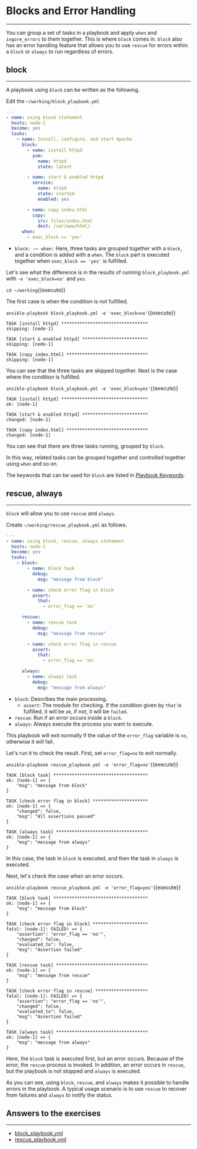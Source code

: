 # Blocks and Error Handling
---
You can group a set of tasks in a playbook and apply `when` and `ingore_errors` to them together. This is where `block` comes in. `block` also has an error handling feature that allows you to use `rescue` for errors within a `block` or `always` to run regardless of errors.

## block
---
A playbook using `block` can be written as the following.

Edit the `~/working/block_playbook.yml`
```yaml
---
- name: using block statement
  hosts: node-1
  become: yes
  tasks:
    - name: Install, configure, and start Apache
      block:
        - name: install httpd
          yum:
            name: httpd
            state: latest

        - name: start & enabled httpd
          service:
            name: httpd
            state: started
            enabled: yes

        - name: copy index.html
          copy:
            src: files/index.html
            dest: /var/www/html/
      when:
        - exec_block == 'yes'
```

- `block: ~~ when:` Here, three tasks are grouped together with a `block`, and a condition is added with a `when`. The `block` part is executed together when `exec_block == 'yes'` is fulfilled.

Let's see what the difference is in the results of running `block_playbook.yml` with `-e 'exec_block=no'` and `yes`.

`cd ~/working`{{execute}}

The first case is when the condition is not fulfilled.

`ansible-playbook block_playbook.yml -e 'exec_block=no'`{{execute}}

```text
TASK [install httpd] *********************************
skipping: [node-1]

TASK [start & enabled httpd] *************************
skipping: [node-1]

TASK [copy index.html] *******************************
skipping: [node-1]
```

You can see that the three tasks are skipped together. Next is the case where the condition is fulfilled.

`ansible-playbook block_playbook.yml -e 'exec_block=yes'`{{execute}}

```text
TASK [install httpd] *********************************
ok: [node-1]

TASK [start & enabled httpd] *************************
changed: [node-1]

TASK [copy index.html] *******************************
changed: [node-1]
```

You can see that there are three tasks running, grouped by `block`.

In this way, related tasks can be grouped together and controlled together using `when` and so on.

The keywords that can be used for `block` are listed in [Playbook Keywords](https://docs.ansible.com/ansible/latest/reference_appendices/playbooks_keywords.html#block).


## rescue, always
---
`block` will allow you to use `rescue` and `always`.

Create `~/working/rescue_playbook.yml` as follows.

```yaml
---
- name: using block, rescue, always statement
  hosts: node-1
  become: yes
  tasks:
    - block:
        - name: block task
          debug:
            msg: "message from block"

        - name: check error flag in block
          assert:
            that:
              - error_flag == 'no'

      rescue:
        - name: rescue task
          debug:
            msg: "message from rescue"

        - name: check error flag in rescue
          assert:
            that:
              - error_flag == 'no'

      always:
        - name: always task
          debug:
            msg: "message from always"
```

- `block`: Describes the main processing.
  - `assert`: The module for checking. If the condition given by `that` is fulfilled, it will be `ok`, if not, it will be `failed`.
- `rescue`: Run if an error occurs inside a `block`.
- `always`: Always execute the process you want to execute.

This playbook will exit normally if the value of the `error_flag` variable is `no`, otherwise it will fail.

Let's run it to check the result. First, set `error_flag=no` to exit normally.

`ansible-playbook rescue_playbook.yml -e 'error_flag=no'`{{execute}}

```text
TASK [block task] ************************************
ok: [node-1] => {
    "msg": "message from block"
}

TASK [check error flag in block] *********************
ok: [node-1] => {
    "changed": false,
    "msg": "All assertions passed"
}

TASK [always task] ***********************************
ok: [node-1] => {
    "msg": "message from always"
}
```

In this case, the task in `block` is executed, and then the task in `always` is executed.

Next, let's check the case when an error occurs.

`ansible-playbook rescue_playbook.yml -e 'error_flag=yes'`{{execute}}

```text
TASK [block task] ************************************
ok: [node-1] => {
    "msg": "message from block"
}

TASK [check error flag in block] *********************
fatal: [node-1]: FAILED! => {
    "assertion": "error_flag == 'no'",
    "changed": false,
    "evaluated_to": false,
    "msg": "Assertion failed"
}

TASK [rescue task] ***********************************
ok: [node-1] => {
    "msg": "message from rescue"
}

TASK [check error flag in rescue] ********************
fatal: [node-1]: FAILED! => {
    "assertion": "error_flag == 'no'",
    "changed": false,
    "evaluated_to": false,
    "msg": "Assertion failed"
}

TASK [always task] ***********************************
ok: [node-1] => {
    "msg": "message from always"
}
```

Here, the `block` task is executed first, but an error occurs. Because of the error, the `rescue` process is invoked. In addition, an error occurs in `rescue`, but the playbook is not stopped and `always` is executed.

As you can see, using `block`, `rescue`, and `always` makes it possible to handle errors in the playbook. A typical usage scenario is to use `rescue` to recover from failures and `always` to notify the status.

## Answers to the exercises
---
- [block\_playbook.yml](https://github.com/irixjp/katacoda-scenarios/blob/master/materials/solutions/block_playbook.yml)
- [rescue\_playbook.yml](https://github.com/irixjp/katacoda-scenarios/blob/master/materials/solutions/rescue_playbook.yml)

